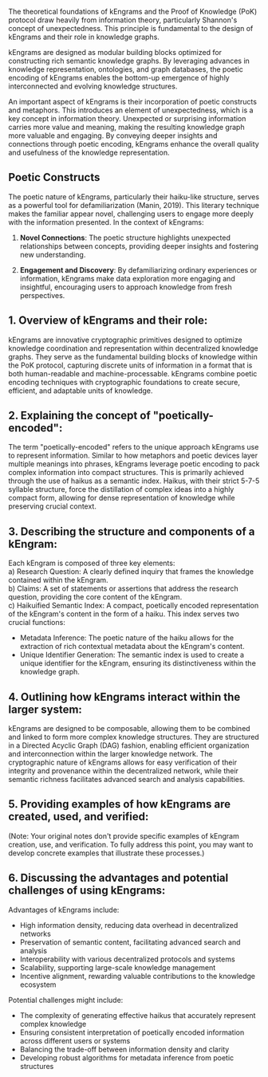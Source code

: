 The theoretical foundations of kEngrams and the Proof of Knowledge (PoK) protocol draw heavily from information theory, particularly Shannon's concept of unexpectedness. This principle is fundamental to the design of kEngrams and their role in knowledge graphs.

kEngrams are designed as modular building blocks optimized for constructing rich semantic knowledge graphs. By leveraging advances in knowledge representation, ontologies, and graph databases, the poetic encoding of kEngrams enables the bottom-up emergence of highly interconnected and evolving knowledge structures.

An important aspect of kEngrams is their incorporation of poetic constructs and metaphors. This introduces an element of unexpectedness, which is a key concept in information theory. Unexpected or surprising information carries more value and meaning, making the resulting knowledge graph more valuable and engaging. By conveying deeper insights and connections through poetic encoding, kEngrams enhance the overall quality and usefulness of the knowledge representation.

## Poetic Constructs
The poetic nature of kEngrams, particularly their haiku-like structure, serves as a powerful tool for defamiliarization (Manin, 2019). This literary technique makes the familiar appear novel, challenging users to engage more deeply with the information presented. In the context of kEngrams:

1. **Novel Connections**: The poetic structure highlights unexpected relationships between concepts, providing deeper insights and fostering new understanding.
    
2. **Engagement and Discovery**: By defamiliarizing ordinary experiences or information, kEngrams make data exploration more engaging and insightful, encouraging users to approach knowledge from fresh perspectives.
## 1. Overview of kEngrams and their role:

kEngrams are innovative cryptographic primitives designed to optimize knowledge coordination and representation within decentralized knowledge graphs. They serve as the fundamental building blocks of knowledge within the PoK protocol, capturing discrete units of information in a format that is both human-readable and machine-processable. kEngrams combine poetic encoding techniques with cryptographic foundations to create secure, efficient, and adaptable units of knowledge.

## 2. Explaining the concept of "poetically-encoded":

The term "poetically-encoded" refers to the unique approach kEngrams use to represent information. Similar to how metaphors and poetic devices layer multiple meanings into phrases, kEngrams leverage poetic encoding to pack complex information into compact structures. This is primarily achieved through the use of haikus as a semantic index. Haikus, with their strict 5-7-5 syllable structure, force the distillation of complex ideas into a highly compact form, allowing for dense representation of knowledge while preserving crucial context.

## 3. Describing the structure and components of a kEngram:

Each kEngram is composed of three key elements:  
a) Research Question: A clearly defined inquiry that frames the knowledge contained within the kEngram.  
b) Claims: A set of statements or assertions that address the research question, providing the core content of the kEngram.  
c) Haikuified Semantic Index: A compact, poetically encoded representation of the kEngram's content in the form of a haiku. This index serves two crucial functions:

- Metadata Inference: The poetic nature of the haiku allows for the extraction of rich contextual metadata about the kEngram's content.
- Unique Identifier Generation: The semantic index is used to create a unique identifier for the kEngram, ensuring its distinctiveness within the knowledge graph.

## 4.  Outlining how kEngrams interact within the larger system:

kEngrams are designed to be composable, allowing them to be combined and linked to form more complex knowledge structures. They are structured in a Directed Acyclic Graph (DAG) fashion, enabling efficient organization and interconnection within the larger knowledge network. The cryptographic nature of kEngrams allows for easy verification of their integrity and provenance within the decentralized network, while their semantic richness facilitates advanced search and analysis capabilities.

## 5. Providing examples of how kEngrams are created, used, and verified:

(Note: Your original notes don't provide specific examples of kEngram creation, use, and verification. To fully address this point, you may want to develop concrete examples that illustrate these processes.)

## 6. Discussing the advantages and potential challenges of using kEngrams:

Advantages of kEngrams include:

- High information density, reducing data overhead in decentralized networks
- Preservation of semantic content, facilitating advanced search and analysis
- Interoperability with various decentralized protocols and systems
- Scalability, supporting large-scale knowledge management
- Incentive alignment, rewarding valuable contributions to the knowledge ecosystem

Potential challenges might include:

- The complexity of generating effective haikus that accurately represent complex knowledge
- Ensuring consistent interpretation of poetically encoded information across different users or systems
- Balancing the trade-off between information density and clarity
- Developing robust algorithms for metadata inference from poetic structures